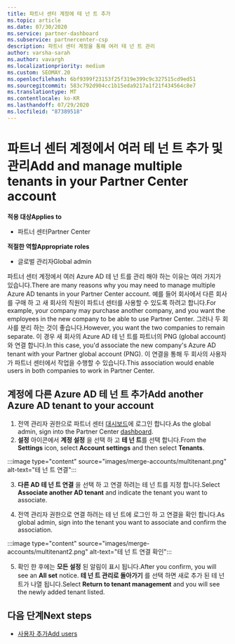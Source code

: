 ```yaml
---
title: 파트너 센터 계정에 테 넌 트 추가
ms.topic: article
ms.date: 07/30/2020
ms.service: partner-dashboard
ms.subservice: partnercenter-csp
description: 파트너 센터 계정을 통해 여러 테 넌 트 관리
author: varsha-sarah
ms.author: vavargh
ms.localizationpriority: medium
ms.custom: SEOMAY.20
ms.openlocfilehash: 6bf9399f23153f25f319e399c9c327515cd9ed51
ms.sourcegitcommit: 583c792d904cc1b15eda9217a1f21f434564c8e7
ms.translationtype: MT
ms.contentlocale: ko-KR
ms.lasthandoff: 07/29/2020
ms.locfileid: "87389518"
---
```

# <a name="add-and-manage-multiple-tenants-in-your-partner-center-account"></a><span data-ttu-id="399e2-103">파트너 센터 계정에서 여러 테 넌 트 추가 및 관리</span><span class="sxs-lookup"><span data-stu-id="399e2-103">Add and manage multiple tenants in your Partner Center account</span></span>

<span data-ttu-id="399e2-104">**적용 대상**</span><span class="sxs-lookup"><span data-stu-id="399e2-104">**Applies to**</span></span>

- <span data-ttu-id="399e2-105">파트너 센터</span><span class="sxs-lookup"><span data-stu-id="399e2-105">Partner Center</span></span>

<span data-ttu-id="399e2-106">**적절한 역할**</span><span class="sxs-lookup"><span data-stu-id="399e2-106">**Appropriate roles**</span></span>

- <span data-ttu-id="399e2-107">글로벌 관리자</span><span class="sxs-lookup"><span data-stu-id="399e2-107">Global admin</span></span>

<span data-ttu-id="399e2-108">파트너 센터 계정에서 여러 Azure AD 테 넌 트를 관리 해야 하는 이유는 여러 가지가 있습니다.</span><span class="sxs-lookup"><span data-stu-id="399e2-108">There are many reasons why you may need to manage multiple Azure AD tenants in your Partner Center account.</span></span> <span data-ttu-id="399e2-109">예를 들어 회사에서 다른 회사를 구매 하 고 새 회사의 직원이 파트너 센터를 사용할 수 있도록 하려고 합니다.</span><span class="sxs-lookup"><span data-stu-id="399e2-109">For example, your company may purchase another company, and you want the employees in the new company to be able to use Partner Center.</span></span> <span data-ttu-id="399e2-110">그러나 두 회사를 분리 하는 것이 좋습니다.</span><span class="sxs-lookup"><span data-stu-id="399e2-110">However, you want the two companies to remain separate.</span></span> <span data-ttu-id="399e2-111">이 경우 새 회사의 Azure AD 테 넌 트를 파트너의 PNG (global account)와 연결 합니다.</span><span class="sxs-lookup"><span data-stu-id="399e2-111">In this case, you'd associate the new company's Azure AD tenant with your Partner global account (PNG).</span></span> <span data-ttu-id="399e2-112">이 연결을 통해 두 회사의 사용자가 파트너 센터에서 작업을 수행할 수 있습니다.</span><span class="sxs-lookup"><span data-stu-id="399e2-112">This association would enable users in both companies to work in Partner Center.</span></span>

## <a name="add-another-azure-ad-tenant-to-your-account"></a><span data-ttu-id="399e2-113">계정에 다른 Azure AD 테 넌 트 추가</span><span class="sxs-lookup"><span data-stu-id="399e2-113">Add another Azure AD tenant to your account</span></span>

1. <span data-ttu-id="399e2-114">전역 관리자 권한으로 파트너 센터 [대시보드](https://partner.microsoft.com/dashboard)에 로그인 합니다.</span><span class="sxs-lookup"><span data-stu-id="399e2-114">As the global admin, sign into the Partner Center [dashboard](https://partner.microsoft.com/dashboard).</span></span>
1. <span data-ttu-id="399e2-115">**설정** 아이콘에서 **계정 설정** 을 선택 하 고 **테 넌 트**를 선택 합니다.</span><span class="sxs-lookup"><span data-stu-id="399e2-115">From the **Settings** icon, select **Account settings** and then select **Tenants**.</span></span>
 
:::image type="content" source="images/merge-accounts/multitenant.png" alt-text="테 넌 트 연결"::: 

3. <span data-ttu-id="399e2-117">**다른 AD 테 넌 트 연결** 을 선택 하 고 연결 하려는 테 넌 트를 지정 합니다.</span><span class="sxs-lookup"><span data-stu-id="399e2-117">Select **Associate another AD tenant** and indicate the tenant you want to associate.</span></span>

1. <span data-ttu-id="399e2-118">전역 관리자 권한으로 연결 하려는 테 넌 트에 로그인 하 고 연결을 확인 합니다.</span><span class="sxs-lookup"><span data-stu-id="399e2-118">As global admin, sign into the tenant you want to associate and confirm the association.</span></span> 

:::image type="content" source="images/merge-accounts/multitenant2.png" alt-text="테 넌 트 연결 확인"::: 

5. <span data-ttu-id="399e2-120">확인 한 후에는 **모든 설정** 된 알림이 표시 됩니다.</span><span class="sxs-lookup"><span data-stu-id="399e2-120">After you confirm, you will see an **All set** notice.</span></span>  <span data-ttu-id="399e2-121">**테 넌 트 관리로 돌아가기** 를 선택 하면 새로 추가 된 테 넌 트가 나열 됩니다.</span><span class="sxs-lookup"><span data-stu-id="399e2-121">Select **Return to tenant management** and you will see the newly added tenant listed.</span></span>
 
## <a name="next-steps"></a><span data-ttu-id="399e2-122">다음 단계</span><span class="sxs-lookup"><span data-stu-id="399e2-122">Next steps</span></span>

- [<span data-ttu-id="399e2-123">사용자 추가</span><span class="sxs-lookup"><span data-stu-id="399e2-123">Add users</span></span>](create-user-accounts-and-set-permissions.md)

